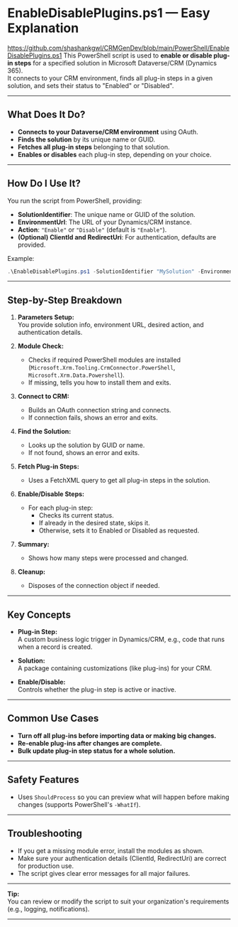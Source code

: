 # EnableDisablePlugins.ps1 — Easy Explanation

https://github.com/shashankgwl/CRMGenDev/blob/main/PowerShell/EnableDisablePlugins.ps1
This PowerShell script is used to **enable or disable plug-in steps** for a specified solution in Microsoft Dataverse/CRM (Dynamics 365).  
It connects to your CRM environment, finds all plug-in steps in a given solution, and sets their status to "Enabled" or "Disabled".

---

## What Does It Do?

- **Connects to your Dataverse/CRM environment** using OAuth.
- **Finds the solution** by its unique name or GUID.
- **Fetches all plug-in steps** belonging to that solution.
- **Enables or disables** each plug-in step, depending on your choice.

---

## How Do I Use It?

You run the script from PowerShell, providing:

- **SolutionIdentifier**: The unique name or GUID of the solution.
- **EnvironmentUrl**: The URL of your Dynamics/CRM instance.
- **Action**: `"Enable"` or `"Disable"` (default is `"Enable"`).
- **(Optional) ClientId and RedirectUri**: For authentication, defaults are provided.

Example:
```powershell
.\EnableDisablePlugins.ps1 -SolutionIdentifier "MySolution" -EnvironmentUrl "https://myorg.crm11.dynamics.com/" -Action "Disable"
```

---

## Step-by-Step Breakdown

1. **Parameters Setup:**  
   You provide solution info, environment URL, desired action, and authentication details.

2. **Module Check:**  
   - Checks if required PowerShell modules are installed (`Microsoft.Xrm.Tooling.CrmConnector.PowerShell`, `Microsoft.Xrm.Data.Powershell`).
   - If missing, tells you how to install them and exits.

3. **Connect to CRM:**  
   - Builds an OAuth connection string and connects.
   - If connection fails, shows an error and exits.

4. **Find the Solution:**  
   - Looks up the solution by GUID or name.
   - If not found, shows an error and exits.

5. **Fetch Plug-in Steps:**  
   - Uses a FetchXML query to get all plug-in steps in the solution.

6. **Enable/Disable Steps:**
   - For each plug-in step:
     - Checks its current status.
     - If already in the desired state, skips it.
     - Otherwise, sets it to Enabled or Disabled as requested.

7. **Summary:**  
   - Shows how many steps were processed and changed.

8. **Cleanup:**  
   - Disposes of the connection object if needed.

---

## Key Concepts

- **Plug-in Step:**  
  A custom business logic trigger in Dynamics/CRM, e.g., code that runs when a record is created.

- **Solution:**  
  A package containing customizations (like plug-ins) for your CRM.

- **Enable/Disable:**  
  Controls whether the plug-in step is active or inactive.

---

## Common Use Cases

- **Turn off all plug-ins before importing data or making big changes.**
- **Re-enable plug-ins after changes are complete.**
- **Bulk update plug-in step status for a whole solution.**

---

## Safety Features

- Uses `ShouldProcess` so you can preview what will happen before making changes (supports PowerShell's `-WhatIf`).

---

## Troubleshooting

- If you get a missing module error, install the modules as shown.
- Make sure your authentication details (ClientId, RedirectUri) are correct for production use.
- The script gives clear error messages for all major failures.

---

**Tip:**  
You can review or modify the script to suit your organization's requirements (e.g., logging, notifications).

---
